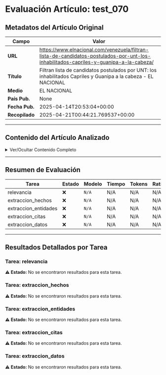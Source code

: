 # Evaluación Artículo: test_070

## Metadatos del Artículo Original

| Campo          | Valor                                      |
|----------------|--------------------------------------------|
| **URL**        | https://www.elnacional.com/venezuela/filtran-lista-de-candidatos-postulados-por-unt-los-inhabilitados-capriles-y-guanipa-a-la-cabeza/           |
| **Título**     | Filtran lista de candidatos postulados por UNT: los inhabilitados Capriles y Guanipa a la cabeza - EL NACIONAL       |
| **Medio**      | EL NACIONAL         |
| **País Pub.**  | None |
| **Fecha Pub.** | 2025-04-14T20:53:04+00:00 |
| **Recopilado** | 2025-04-21T00:44:21.769537+00:00 |

---

## Contenido del Artículo Analizado

<details>
<summary>Ver/Ocultar Contenido Completo</summary>

```text
Henrique Capriles Radonski y Tomás Guanipa lideran la lista de postulaciones del partido Un Nuevo Tiempo (UNT) para las elecciones parlamentarias y regionales del 25 de mayo en Venezuela.
La lista la filtró a través de sus redes sociales el experto en temas electorales Eugenio Martínez, quien recordó que «esta forma de elección que se aplica desde 2020 es inconstitucional»
Capriles confirmó este lunes que participará en los comicios y adelantó que después de Semana Santa ofrecerá más detalles. “Nosotros debemos seguir buscando que en Venezuela se respete el voto democrático. Yo esto lo veo como un desafío gigantesco contracorriente”, opinó a través de un audio difundido en su canal de WhatsApp.
El dirigente afirmó que su decisión no se trata de popularidad sino de compromiso. “Lo más fácil sería no hacer nada”, añadió.
Respaldó la candidatura de Juan Requesens a la gobernación de Miranda y aseguró que lograron definir a quienes asumirán este reto electoral.
“Evitar a toda costa que este país entre en la resignación y en la desesperanza, que eso lo que trae es que haya más venezolanos fuera del país, no hay que tirar la toalla”, afirmó.
Capriles y Guanipa fueron habilitados recientemente para ejercer cargos de elección popular. La organización política también incluyó en sus candidaturas a figuras como Luis Emilio Rondón, Stalin González, Henri Falcón, Pablo Pérez, Felipe Mujica, Luis Florido, Hilda Rubí González, Amelia Belisario y Julio César Reyes.
En febrero el propio ministro de Interior del gobierno de Maduro, Diosdado Cabello, aseguraba que no podría ejercer funciones políticas hasta 2032.
Los postulados a la lista nacional de la AN de UNT-Unica (esta forma de elección que se aplica desde 2020 es inconstitucional) incluye a
1) HCR
2) Luis Emilio Rondón.
3) Stalin González.
4) Tomás Guanipa.
5) Henri Falcón.
6) Pablo Pérez.
7) Felipe Mujica. pic.twitter.com/VHa8PRsq3k— Eugenio G. Martínez (@puzkas) April 14, 2025
Esta es la lista de UNT
1.- Henrique Capriles Radonski
2.- Luis Emilio Rondón Hernández
3.- Iván Stalin González Montaño
4.- Tomas Ignacio Guanipa Villalobos
5.- Henri José Falcón Fuentes
6.- Pablo Martín Pérez Alvárez
7.- Felipe Elías Mujica Hernández
8.- Luis Germán Florido Barreto
9.- Hilda Rubí González Casique
10.- Amelia Geraldine Belisario Socorro.
11.- Julio César Reyes
12.- Giselle Paola Román Rodríguez
13.- Ángel Antonio Medina Devis
14.- Diana Carolina Rodríguez Ruiz
15.- José Antonio Mendoza Rivas
16.- Rafael Enrique Hernández Andreu
17.- Francisco Oswaldo Pérez Infante
18.- Corina Lucy Rivero Torres
19.- Richard Antonio Casanova Salama.
20.- Anaís de los Angeles Plaza Izquierdo
21.- Gabriel Gregorio Vallenilla Báez
22.- Carlos Daniel Zapata Sánchez
23.- Luzmary del Carmen Pérez Cedeño
24.- Paul Orlando Camargo Murillo
25.- Felipe Rafael Pacheco Pacheco
26.- Alirio Josue Sánchez Meneses
27.- José Rafael Hernández Pérez
28.- Atilio de Jesús Sánchez Leonardiz
29.- Danihen Alejandro Falcón Díaz.
30.- Manuel Ygnacio Carrillo de León
31.- Richard Leonardo Gámez Silva
32.- Jesús Amado Jiménez Vilchez
33.- Elionet Enrique Gando Negrette
34.- Mario Agustín Dum.
35.- Aida Josefina Díaz Lemo
36.- Lenin Starlyn Castellanos Simancas
37.- Andrés Ignacio Silva Ayala
38.- Germán Cristóbal Jiménez Márquez
39.- Franklin Emmanuel Piccone Sanabria.
40.- Roberto de Jesús Rodríguez Márquez
41.- Alexis Antonio Algarra Suárez
42.- Katy Josefina Silva
43.- Carmen Beatriz Páez Hernández
44.- Vanessa Carolina Rodríguez Lupo
45.- Greyvi Óliver Vera Guevara
46.- Eimary Janeth Sanchez Leonardiz
47.- Elba Rubia Atencio Áñez
48.- Juan Miguel Malaver Lemus
49.- Delia Emilia Rodríguez Ramos
50.- Vanessa Maria Gabriela Tayssoun Romero.
51.- Melvis Luis Humbría
52.- Olivia del Carmen Torres de Moreno
53.- Patricia del Carmen Josefina Rodríguez de Labrador
54.- Dayana Esmeralda Moreno Hernández
55.- Gabriela Esmeralda Vallenilla Moreno
56.- Maklin Joselin Cisneros Tovar
57.- Mariangel Virginia Sánchez Antal
58.- Candida Rosa Ángel Rubio
59.- Romelia María Acosta Guevara
60.- María Alejandra Rodríguez Castillo
61.- Joseli Nazareth Páez Hernández
62.- Anna Paola Poggioli Chacón
Noticias Relacionadas
El periodismo independiente necesita del apoyo de sus lectores para continuar y garantizar que las noticias incómodas que no quieren que leas, sigan estando a tu alcance. ¡Hoy, con tu apoyo, seguiremos trabajando arduamente por un periodismo libre de censuras!
Apoya a El Nacional
```
</details>

---

## Resumen de Evaluación

| Tarea | Estado | Modelo | Tiempo | Tokens | Ratio |
|-------|--------|--------|--------|--------|-------|
| relevancia | ❌ | `N/A` | N/A | N/A | N/A |
| extraccion_hechos | ❌ | `N/A` | N/A | N/A | N/A |
| extraccion_entidades | ❌ | `N/A` | N/A | N/A | N/A |
| extraccion_citas | ❌ | `N/A` | N/A | N/A | N/A |
| extraccion_datos | ❌ | `N/A` | N/A | N/A | N/A |

---

## Resultados Detallados por Tarea

### Tarea: relevancia

⚠️ **Estado:** No se encontraron resultados para esta tarea.


### Tarea: extraccion_hechos

⚠️ **Estado:** No se encontraron resultados para esta tarea.


### Tarea: extraccion_entidades

⚠️ **Estado:** No se encontraron resultados para esta tarea.


### Tarea: extraccion_citas

⚠️ **Estado:** No se encontraron resultados para esta tarea.


### Tarea: extraccion_datos

⚠️ **Estado:** No se encontraron resultados para esta tarea.
